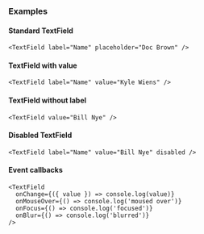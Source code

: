 ### Examples

#### Standard TextField

```
<TextField label="Name" placeholder="Doc Brown" />
```

#### TextField with value

```
<TextField label="Name" value="Kyle Wiens" />
```

#### TextField without label

```
<TextField value="Bill Nye" />
```

#### Disabled TextField

```
<TextField label="Name" value="Bill Nye" disabled />
```

#### Event callbacks

```
<TextField
  onChange={({ value }) => console.log(value)}
  onMouseOver={() => console.log('moused over')}
  onFocus={() => console.log('focused')}
  onBlur={() => console.log('blurred')}
/>
```

